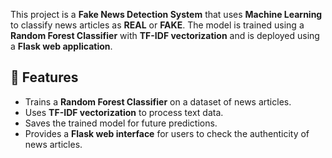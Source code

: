 This project is a **Fake News Detection System** that uses **Machine Learning** to classify news articles as **REAL** or **FAKE**. The model is trained using a **Random Forest Classifier** with **TF-IDF vectorization** and is deployed using a **Flask web application**.

## 📌 Features
- Trains a **Random Forest Classifier** on a dataset of news articles.
- Uses **TF-IDF vectorization** to process text data.
- Saves the trained model for future predictions.
- Provides a **Flask web interface** for users to check the authenticity of news articles.
